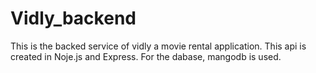 # Vidly_backend
This is the backed service of vidly a movie rental application. This api is created in Noje.js and  Express. For the dabase, mangodb is used.
